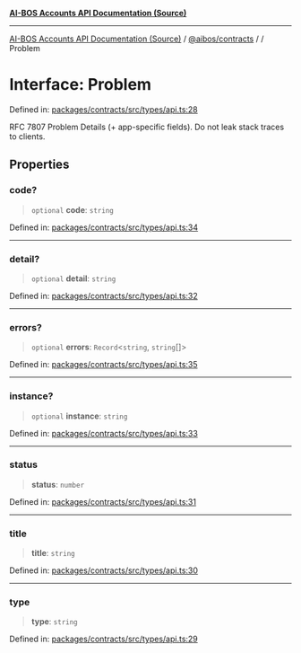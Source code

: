 [**AI-BOS Accounts API Documentation (Source)**](../../../README.md)

***

[AI-BOS Accounts API Documentation (Source)](../../../README.md) / [@aibos/contracts](../README.md) / [](../README.md) / Problem

# Interface: Problem

Defined in: [packages/contracts/src/types/api.ts:28](https://github.com/pohlai88/accounts/blob/48103fb36d28b2b9bfb33472b6de2f719773cde9/packages/contracts/src/types/api.ts#L28)

RFC 7807 Problem Details (+ app-specific fields).
Do not leak stack traces to clients.

## Properties

### code?

> `optional` **code**: `string`

Defined in: [packages/contracts/src/types/api.ts:34](https://github.com/pohlai88/accounts/blob/48103fb36d28b2b9bfb33472b6de2f719773cde9/packages/contracts/src/types/api.ts#L34)

***

### detail?

> `optional` **detail**: `string`

Defined in: [packages/contracts/src/types/api.ts:32](https://github.com/pohlai88/accounts/blob/48103fb36d28b2b9bfb33472b6de2f719773cde9/packages/contracts/src/types/api.ts#L32)

***

### errors?

> `optional` **errors**: `Record`\<`string`, `string`[]\>

Defined in: [packages/contracts/src/types/api.ts:35](https://github.com/pohlai88/accounts/blob/48103fb36d28b2b9bfb33472b6de2f719773cde9/packages/contracts/src/types/api.ts#L35)

***

### instance?

> `optional` **instance**: `string`

Defined in: [packages/contracts/src/types/api.ts:33](https://github.com/pohlai88/accounts/blob/48103fb36d28b2b9bfb33472b6de2f719773cde9/packages/contracts/src/types/api.ts#L33)

***

### status

> **status**: `number`

Defined in: [packages/contracts/src/types/api.ts:31](https://github.com/pohlai88/accounts/blob/48103fb36d28b2b9bfb33472b6de2f719773cde9/packages/contracts/src/types/api.ts#L31)

***

### title

> **title**: `string`

Defined in: [packages/contracts/src/types/api.ts:30](https://github.com/pohlai88/accounts/blob/48103fb36d28b2b9bfb33472b6de2f719773cde9/packages/contracts/src/types/api.ts#L30)

***

### type

> **type**: `string`

Defined in: [packages/contracts/src/types/api.ts:29](https://github.com/pohlai88/accounts/blob/48103fb36d28b2b9bfb33472b6de2f719773cde9/packages/contracts/src/types/api.ts#L29)
